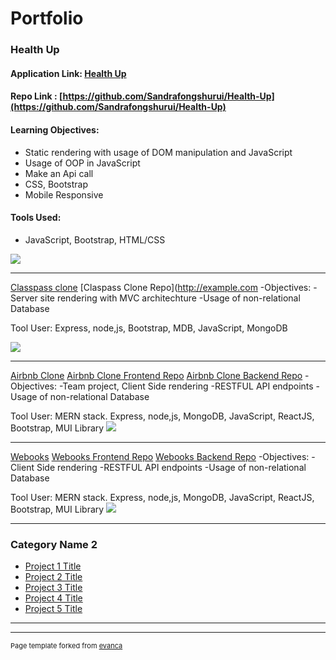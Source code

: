 # Portfolio

### Health Up
#### Application Link: [Health Up](https://sandrafongshurui.github.io/Health-Up/index.html)
#### Repo Link : [https://github.com/Sandrafongshurui/Health-Up](https://github.com/Sandrafongshurui/Health-Up)
#### Learning Objectives: 
- Static rendering with usage of DOM manipulation and JavaScript
- Usage of OOP in JavaScript
- Make an Api call 
- CSS, Bootstrap
- Mobile Responsive
#### Tools Used:
- JavaScript, Bootstrap, HTML/CSS
<img src="images/dummy_thumbnail.jpg?raw=true"/>

---
[Classpass clone](/sample_page)
[Claspass Clone Repo](http://example.com
-Objectives: 
-Server site rendering with MVC architechture
-Usage of non-relational Database 

Tool User:
Express, node,js, Bootstrap, MDB, JavaScript, MongoDB

<img src="images/dummy_thumbnail.jpg?raw=true"/>

---
[Airbnb Clone](/pdf/sample_presentation.pdf)
[Airbnb Clone Frontend Repo](http://example.com/)
[Airbnb Clone Backend Repo](http://example.com/)
-Objectives: 
-Team project, Client Side rendering
-RESTFUL API endpoints
-Usage of non-relational Database 

Tool User:
MERN stack.
Express, node,js, MongoDB, JavaScript, ReactJS, Bootstrap, MUI Library
<img src="images/dummy_thumbnail.jpg?raw=true"/>

---
[Webooks](http://example.com/)
[Webooks Frontend Repo](http://example.com/)
[Webooks Backend Repo](http://example.com/)
-Objectives: 
-Client Side rendering
-RESTFUL API endpoints
-Usage of non-relational Database 

Tool User:
MERN stack.
Express, node,js, MongoDB, JavaScript, ReactJS, Bootstrap, MUI Library
<img src="images/dummy_thumbnail.jpg?raw=true"/>

---

### Category Name 2

- [Project 1 Title](http://example.com/)
- [Project 2 Title](http://example.com/)
- [Project 3 Title](http://example.com/)
- [Project 4 Title](http://example.com/)
- [Project 5 Title](http://example.com/)

---




---
<p style="font-size:11px">Page template forked from <a href="https://github.com/evanca/quick-portfolio">evanca</a></p>
<!-- Remove above link if you don't want to attibute -->
